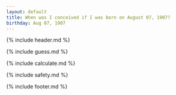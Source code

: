 ```yaml
---
layout: default
title: When was I conceived if I was born on August 07, 1907?
birthday: Aug 07, 1907
---
```


{% include header.md %}

{% include guess.md %}

{% include calculate.md %}

{% include safety.md %}

{% include footer.md %}



